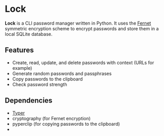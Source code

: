 # Lock

**Lock** is a CLI password manager written in Python. It uses the
[Fernet](https://cryptography.io/en/latest/fernet/) symmetric encryption scheme
to encrypt passwords and store them in a local SQLite database.

## Features

- Create, read, update, and delete passwords with context (URLs for example)
- Generate random passwords and passphrases
- Copy passwords to the clipboard
- Check password strength

## Dependencies

- [Typer](https://typer.tiangolo.com/)
- cryptography (for Fernet encryption)
- pyperclip (for copying passwords to the clipboard)
- 
